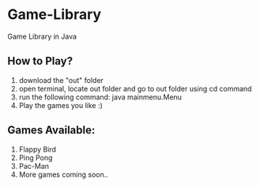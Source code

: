 # Game-Library
Game Library in Java

## How to Play?
1. download the "out" folder 
2. open terminal, locate out folder and go to out folder using cd command
3. run the following command: java mainmenu.Menu
4. Play the games you like :)

## Games Available:
1. Flappy Bird   
2. Ping Pong
3. Pac-Man
4. More games coming soon..
